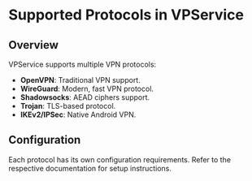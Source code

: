 # Supported Protocols in VPService

## Overview
VPService supports multiple VPN protocols:
- **OpenVPN**: Traditional VPN support.
- **WireGuard**: Modern, fast VPN protocol.
- **Shadowsocks**: AEAD ciphers support.
- **Trojan**: TLS-based protocol.
- **IKEv2/IPSec**: Native Android VPN.

## Configuration
Each protocol has its own configuration requirements. Refer to the respective documentation for setup instructions.